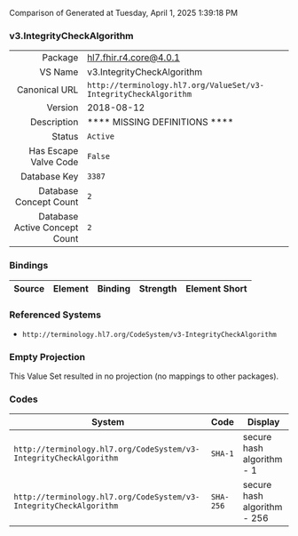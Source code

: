 Comparison of 
Generated at Tuesday, April 1, 2025 1:39:18 PM

### v3.IntegrityCheckAlgorithm

|      |     |
| ---: | --- |
| Package | hl7.fhir.r4.core@4.0.1 |
| VS Name | v3.IntegrityCheckAlgorithm |
| Canonical URL | `http://terminology.hl7.org/ValueSet/v3-IntegrityCheckAlgorithm` |
| Version | 2018-08-12 |
| Description | **** MISSING DEFINITIONS **** |
| Status | `Active` |
| Has Escape Valve Code | `False` |
| Database Key | `3387` |
| Database Concept Count | `2` |
| Database Active Concept Count | `2` |
### Bindings

| Source | Element | Binding | Strength | Element Short |
| ------ | ------- | ------- | -------- | ------------- |

### Referenced Systems

* `http://terminology.hl7.org/CodeSystem/v3-IntegrityCheckAlgorithm`
### Empty Projection

This Value Set resulted in no projection (no mappings to other packages).

### Codes

| System | Code | Display |
| ------ | ---- | ------- |
| `http://terminology.hl7.org/CodeSystem/v3-IntegrityCheckAlgorithm` | `SHA-1` | secure hash algorithm - 1 |
| `http://terminology.hl7.org/CodeSystem/v3-IntegrityCheckAlgorithm` | `SHA-256` | secure hash algorithm - 256 |
